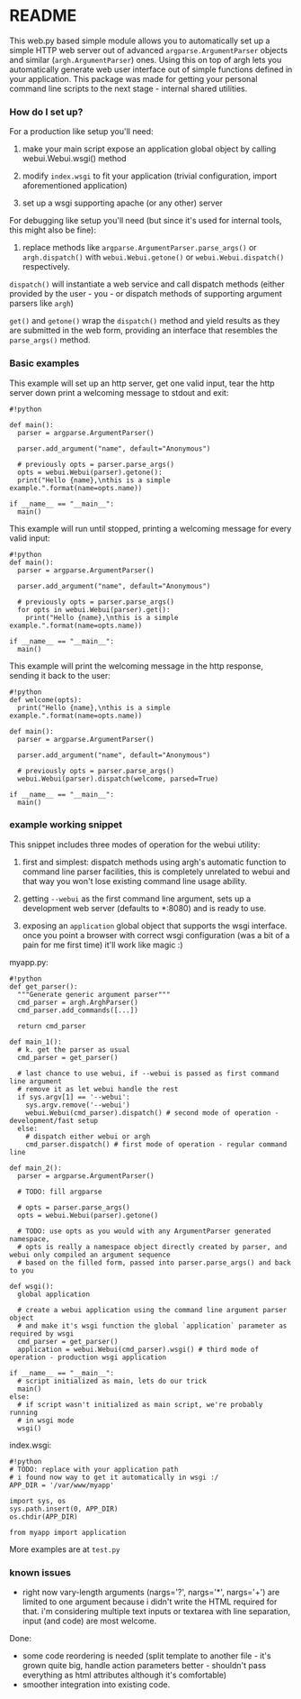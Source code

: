 # README #

This web.py based simple module allows you to automatically set up a simple HTTP web server out of advanced `argparse.ArgumentParser` objects and similar (`argh.ArgumentParser`) ones.
Using this on top of argh lets you automatically generate web user interface out of simple functions defined in your application.
This package was made for getting your personal command line scripts to the next stage - internal shared utilities.

### How do I set up? ###

For a production like setup you'll need:

1. make your main script expose an application global object by calling webui.Webui.wsgi() method

2. modify `index.wsgi` to fit your application (trivial configuration, import aforementioned application)

3. set up a wsgi supporting apache (or any other) server 

For debugging like setup you'll need (but since it's used for internal tools, this might also be fine):

1. replace methods like `argparse.ArgumentParser.parse_args()` or `argh.dispatch()` with `webui.Webui.getone()` or `webui.Webui.dispatch()` respectively.

`dispatch()` will instantiate a web service and call dispatch methods (either provided by the user - you - or dispatch methods of supporting argument parsers like `argh`)

`get()` and `getone()` wrap the `dispatch()` method and yield results as they are submitted in the web form, providing an interface that resembles the `parse_args()` method.

### Basic examples ###
This example will set up an http server, get one valid input, tear the http server down print a welcoming message to stdout and exit:
```
#!python

def main():
  parser = argparse.ArgumentParser()

  parser.add_argument("name", default="Anonymous")

  # previously opts = parser.parse_args()
  opts = webui.Webui(parser).getone():
  print("Hello {name},\nthis is a simple example.".format(name=opts.name))

if __name__ == "__main__":
  main()
```

This example will run until stopped, printing a welcoming message for every valid input:
```
#!python
def main():
  parser = argparse.ArgumentParser()

  parser.add_argument("name", default="Anonymous")

  # previously opts = parser.parse_args()
  for opts in webui.Webui(parser).get():
    print("Hello {name},\nthis is a simple example.".format(name=opts.name))

if __name__ == "__main__":
  main()
```

This example will print the welcoming message in the http response, sending it back to the user:
```
#!python
def welcome(opts):
  print("Hello {name},\nthis is a simple example.".format(name=opts.name))

def main():
  parser = argparse.ArgumentParser()

  parser.add_argument("name", default="Anonymous")

  # previously opts = parser.parse_args()
  webui.Webui(parser).dispatch(welcome, parsed=True)

if __name__ == "__main__":
  main()
```

### example working snippet ###

This snippet includes three modes of operation for the webui utility:

1. first and simplest: dispatch methods using argh's automatic function to command line parser facilities, this is completely unrelated to webui and that way you won't lose existing command line usage ability.

2. getting `--webui` as the first command line argument, sets up a development web server (defaults to *:8080) and is ready to use.

3. exposing an `application` global object that supports the wsgi interface. once you point a browser with correct wsgi configuration (was a bit of a pain for me first time) it'll work like magic :)

myapp.py:
```
#!python
def get_parser():
  """Generate generic argument parser"""
  cmd_parser = argh.ArghParser()
  cmd_parser.add_commands([...])

  return cmd_parser

def main_1():
  # k. get the parser as usual
  cmd_parser = get_parser()

  # last chance to use webui, if --webui is passed as first command line argument
  # remove it as let webui handle the rest
  if sys.argv[1] == '--webui':
    sys.argv.remove('--webui')
    webui.Webui(cmd_parser).dispatch() # second mode of operation - development/fast setup
  else:
    # dispatch either webui or argh
    cmd_parser.dispatch() # first mode of operation - regular command line

def main_2():
  parser = argparse.ArgumentParser()

  # TODO: fill argparse

  # opts = parser.parse_args()
  opts = webui.Webui(parser).getone()

  # TODO: use opts as you would with any ArgumentParser generated namespace,
  # opts is really a namespace object directly created by parser, and webui only compiled an argument sequence
  # based on the filled form, passed into parser.parse_args() and back to you

def wsgi():
  global application

  # create a webui application using the command line argument parser object
  # and make it's wsgi function the global `application` parameter as required by wsgi
  cmd_parser = get_parser()
  application = webui.Webui(cmd_parser).wsgi() # third mode of operation - production wsgi application

if __name__ == "__main__":
  # script initialized as main, lets do our trick
  main()
else:
  # if script wasn't initialized as main script, we're probably running
  # in wsgi mode
  wsgi()
```
index.wsgi:
```
#!python
# TODO: replace with your application path
# i found now way to get it automatically in wsgi :/
APP_DIR = '/var/www/myapp'

import sys, os
sys.path.insert(0, APP_DIR)
os.chdir(APP_DIR)

from myapp import application

```

More examples are at `test.py`

### known issues ###

* right now vary-length arguments (nargs='?', nargs='*', nargs='+') are limited to  one argument because i didn't write the HTML required for that. i'm considering multiple text inputs or textarea with line separation, input (and code) are most welcome.

Done:

* some code reordering is needed (split template to another file - it's grown quite big, handle action parameters better - shouldn't pass everything as html attributes although it's comfortable)
* smoother integration into existing code.